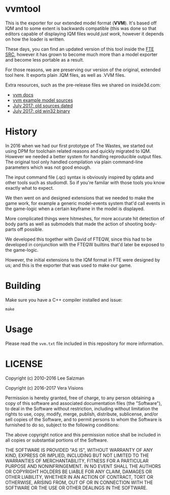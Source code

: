 # vvmtool

This is the exporter for our extended model format (**VVM**). It's based off IQM and to
some extent is backwards compatible (this was done so that editors capable of
displaying IQM files would *just work*, however it depends on how the loader is written.

These days, you can find an updated version of this tool inside the [FTE SRC](https://sourceforge.net/p/fteqw/code/HEAD/tree/), however
it has grown to become much more than a model exporter and become less portable as a result.

For those reasons, we are preserving our version of the original, extended tool here.
It exports plain .IQM files, as well as .VVM files.

Extra resources, such as the pre-release files we shared on inside3d.com:

* [vvm docs](vera-visions.com/dev/vvm-docs-1.zip)
* [vvm example model sources](vera-visions.com/dev/vvm_example.zip)
* [July 2017: old sources dated](vera-visions.com/dev/vvm-src-1.zip)
* [July 2017: old win32 binary](vera-visions.com/dev/vvm-w32-1.zip)

# History
In 2016 when we had our first prototype of The Wastes, we started out using DPM for
toolchain related reasons and quickly migrated to IQM. However we needed a better
system for handling reproducible output files. The original tool only handled
compilation via plain command-line parameters which was not good enough.

The input command file (.qc) syntax is obviously inspired by qdata and other tools
such as studiomdl. So if you're familar with those tools you know exactly what to expect.

We then went on and designed extensions that we needed to make the game work,
for example a generic model-events system that'd call events in the game-logic
when a certain keyframe in the model is displayed.

More complicated things were hitmeshes, for more accurate hit detection of body
parts as well as submodels that made the action of shooting body-parts off possible.

We developed this together with David of FTEQW, since this had to be developed
in conjunction with the FTEQW builtins that'd later be exposed to the game-logic.

However, the initial extensions to the IQM format in FTE were designed by us; and this
is the exporter that was used to make our game.

# Building

Make sure you have a C++ compiler installed and issue:

```make```

# Usage

Please read the `vvm.txt` file included in this repository for more information.

# LICENSE

Copyright (c) 2010-2016 Lee Salzman

Copyright (c) 2016-2017 Vera Visions

Permission is hereby granted, free of charge, to any person obtaining a copy of this software and associated documentation files (the "Software"), to deal in the Software without restriction, including without limitation the rights to use, copy, modify, merge, publish, distribute, sublicense, and/or sell copies of the Software, and to permit persons to whom the Software is furnished to do so, subject to the following conditions:

The above copyright notice and this permission notice shall be included in all copies or substantial portions of the Software.

THE SOFTWARE IS PROVIDED "AS IS", WITHOUT WARRANTY OF ANY KIND, EXPRESS OR IMPLIED, INCLUDING BUT NOT LIMITED TO THE WARRANTIES OF MERCHANTABILITY, FITNESS FOR A PARTICULAR PURPOSE AND NONINFRINGEMENT. IN NO EVENT SHALL THE AUTHORS OR COPYRIGHT HOLDERS BE LIABLE FOR ANY CLAIM, DAMAGES OR OTHER LIABILITY, WHETHER IN AN ACTION OF CONTRACT, TORT OR OTHERWISE, ARISING FROM, OUT OF OR IN CONNECTION WITH THE SOFTWARE OR THE USE OR OTHER DEALINGS IN THE SOFTWARE.
